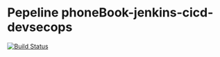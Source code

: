 # Pepeline phoneBook-jenkins-cicd-devsecops

[![Build Status](http://3.236.72.181/buildStatus/icon?job=phoneBook-jenkins-cicd-devsecop)](http://3.236.72.181/job/phoneBook-jenkins-cicd-devsecop/)
